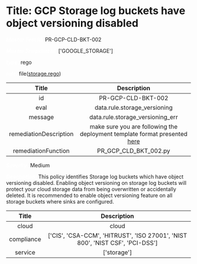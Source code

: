 



# Title: GCP Storage log buckets have object versioning disabled


***<font color="white">Master Test Id:</font>*** PR-GCP-CLD-BKT-002

***<font color="white">Master Snapshot Id:</font>*** ['GOOGLE_STORAGE']

***<font color="white">type:</font>*** rego

***<font color="white">rule:</font>*** file([storage.rego])  
  
  
  
  

|Title|Description|
| :---: | :---: |
|id|PR-GCP-CLD-BKT-002|
|eval|data.rule.storage_versioning|
|message|data.rule.storage_versioning_err|
|remediationDescription|make sure you are following the deployment template format presented <a href='https://cloud.google.com/storage/docs/json_api/v1/buckets' target='_blank'>here</a>|
|remediationFunction|PR_GCP_CLD_BKT_002.py|


***<font color="white">Severity:</font>*** Medium

***<font color="white">Description:</font>*** This policy identifies Storage log buckets which have object versioning disabled. Enabling object versioning on storage log buckets will protect your cloud storage data from being overwritten or accidentally deleted. It is recommended to enable object versioning feature on all storage buckets where sinks are configured.  
  
  

|Title|Description|
| :---: | :---: |
|cloud|cloud|
|compliance|['CIS', 'CSA-CCM', 'HITRUST', 'ISO 27001', 'NIST 800', 'NIST CSF', 'PCI-DSS']|
|service|['storage']|



[storage.rego]: https://github.com/prancer-io/prancer-compliance-test/tree/master/google/cloud/storage.rego

